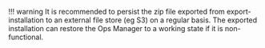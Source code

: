 !!! warning
     It is recommended to persist the zip file exported from export-installation
     to an external file store (eg S3) on a regular basis.
     The exported installation can restore the Ops Manager
     to a working state if it is non-functional.


